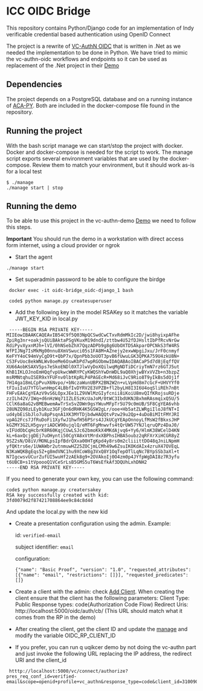 # ICC OIDC Bridge

This repository contains Python/Django code for an implementation of Indy verificable credential based authentication using OpenID Connect

The project is a rewrite of [VC-AuthN OIDC](https://github.com/bcgov/vc-authn-oidc) that is written in .Net as we needed the implementation to be done in Python. We have tried to mimic the vc-authn-oidc workflows and endpoints so it can be used as replacement of the .Net project in their [Demo](https://github.com/bcgov/vc-authn-oidc/tree/master/demo)

## Dependencies

The project depends on a PostgreSQL database and on a running instance of [ACA-PY](https://github.com/hyperledger/aries-cloudagent-python). Both are included in the docker-compose file found in the repository.

## Running the project

With the bash script manage we can start/stop the project with docker. Docker and docker-compose is needed for the script to work. The manage script exports several environment variables that are used by the docker-compose. Review them to match your environment, but it should work as-is for a local test

```
$ ./manage
./manage start | stop

```

## Running the demo

To be able to use this project in the vc-authn-demo [Demo](https://github.com/bcgov/vc-authn-oidc/tree/master/demo) we need to follow this steps.

**Important**
You should run the demo in a workstation with direct access form internet, using a cloud provider or ngrok

 - Start the agent

 ```
 ./manage start
 ```

 - Set superadmin password to be able to configure the birdge
```
 docker exec -it oidc-bridge_oidc-django_1 bash
 
 code$ python manage.py createsuperuser
```

 - Add the following key in the model RSAKey so it matches the variable JWT_KEY_KID in local.py

```
 -----BEGIN RSA PRIVATE KEY-----
MIIEowIBAAKCAQEAvIB54C9f5Q03NpQCSwdCwCTxvRdmMkIc2D/jwi8hyixpAFhe
ZpiRg3nr+oakjsQUiBAktaPSgVKuxM19dndI/zttbw4U52fDJHsltIbPfRcvNrGw
RdiPyvXyxnMJh+lVI/0hNSebZhX7QqzADPb9g8g6UbOXTDSAkparOPCNkS3fW4RS
WfPIJNg7IsMkMg00nnu8XmVSwuci05s1FA8M+AZnejy2exwWpgiJxu/JrF0cnmyf
KeFYY4oC94mVyCgD9t+QbP7x/QpnPbb3oUOT3pvB6fUwuLGK3QPKA759U4zkU8N+
CS3FvUoc8ekWNLWv8oeMe6OswKbPd7wpRGObmwIDAQABAoIBACaP5d7d8jEqffQV
XU66AobKSAXV5ps7eSkoENDl0XTJlwVyDoXQilwqMgNDTiDCriyTmN7rz6GTJ5ut
KhB1IKLOJnoEmHQqfvpUkwcWWRYPCyKWQShYwDnWDL9aQ0XhjwBYxVVZb+n3bzpZ
msRMNtqhuISER9xYFUFnv0lbtKpRLP4PAGEcR+Md68iJvC9Rio8T9yIkBs5dOj1f
7H14ga18mLCpPvuX6Nvpo/+bNczaWunUBPX2BN2W2n+vLVpHd8m7cGcF+UHVYYf0
tFIuiIuU7YTGlwnHmpC4LBbfIvDYRV2E3VPZB+fl2byLH8I3I6U4oqSliREh7nBt
FHFvEAkCgYEAzV9vS6LOpxJEe1LZ9VWlMzGIyfcnii8iKoiU8mvQIfKRojsuRDje
zzILh42V/IWq+d6nHzWq71IZLESzKcUaJoM/0tWC3IbdUKNJBxhmRAsmqixQ5U/5
CClK6a8aG2vBMEBwemAwTrSxSvZOWn9gsYWuvMFpTr5U79c0mUB/SF8CgYEA6vhb
28UNZQ98zLEyb1Kuz3GFjOn6dRHK4K5GSW2gLr/ooe+Hb5atZLWRgiIloJ8fNT+I
ud4ybEiSbJlo7u8pPsqnA1XK3MYTDjbdwHAQQtvPzw29u2Qp+4uDoBiMItFMYJRI
vpAG2Fcs7JfRuDoFi1XyfwJ1hwfH56PSrs4JJkUCgYEApOnnoyLfMsW2fBkxsJHP
kGZMY3G2LH5gvyriADCW90ujqlQ/eMT6FgMnwvfs4tQrUW57YNJlqruQPz4DaJ0/
vIFUdObCqHcbrK8R60KqjCUwLSJc62bmoKkX4MKdAjvq6+Yy6/HlmK38WCelD4KN
kL+6axQcjgDEj7uOHynti50CgYA8xVtMrdxXBPhsIHBA5oubz2qRFXrXiHCGR8yZ
9SZ2sN/D8iV/MONLpsIpfBdrQXxa00HTgKpd4y8rs0m2cliiittDO48qJniLNpmH
yfQKtrs6e/1UWAWbr2utnmuwHZ25ZOCjmLCMh49w6ZsuIKOKdAIx4zruX47OVEqL
N3KaWQKBgEqs5Z+g8mdVNC1hu9XCoW8g3VxQ8Y1OqTepOTlLqNc7BYpSSb3aXl+t
N7IgcwsvUCurZufUI5wuHf2zAEk8g9+2OVAkoIj0O4zm0p4JYfpWgDAI8z7R3yfu
t6UBCB+s1tVpoooQ1VCeSrLsB5GMS5uT6WsEfkAf3DQUhLxhDNH2
-----END RSA PRIVATE KEY-----
```

 If you need to generate your own key, you can use the following command:
 ```
 code$ python manage.py creatersakey
 RSA key successfully created with kid: 3fd0079d2f87421708864ee9c84c8d4d
 ```
 And update the local.py with the new kid

- Create a presentation configuration using the admin. Example:

    id: `verified-email`
    
    subject identifier: `email`
    
    configuration:
    ```
    {"name": "Basic Proof", "version": "1.0", "requested_attributes": [{"name": "email", "restrictions": []}], "requested_predicates": []}
    ```

- Create a client with the admin: check [Add Client](https://django-oidc-provider.readthedocs.io/en/latest/sections/relyingparties.html). When creating the client ensure that the client has the following parameters:
    Client Type: Public
    Response types: code(Authorization Code Flow)
    Redirect Uris: http://localhost:5000/oidc/auth/cb/ (This URL should match what it comes from the RP in the demo)
 - After creating the client, get the client ID and update the [manage](https://github.com/bcgov/vc-authn-oidc/blob/master/demo/docker/manage) and modify the variable OIDC_RP_CLIENT_ID
   
 - If you prefer, you can run q uqikcer demo by not doing the vc-authn part and just invoke the following URL replacing the IP address, the redirect URI and the client_id
```
 htttp://localhost:5000/vc/connect/authorize?pres_req_conf_id=verified-email&scope=openid+profile+vc_authn&response_type=code&client_id=310090&redirect_uri=http%3A%2F%2Flocalhost%3A5000%2Foidc%2Fauth%2Fcb%2F&state=O8ALJmGFm5ByvYMyWhT7vkzdc3dc5Yds&nonce=
``` 